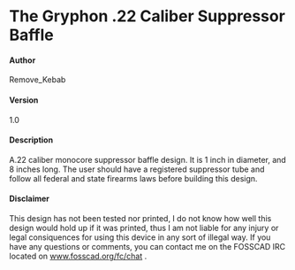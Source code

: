 # The Gryphon .22 Caliber Suppressor Baffle 

#### Author
Remove_Kebab

#### Version
1.0

#### Description
A.22 caliber monocore suppressor baffle design. It is 1 inch in diameter, and 8 inches long. The user should have a registered suppressor tube and follow all federal and state firearms laws before building this design.

#### Disclaimer
This design has not been tested nor printed, I do not know how well this design would hold up if it was printed, thus I am not liable for any injury or legal consiquences for using this device in any sort of illegal way.
If you have any questions or comments, you can contact me on the FOSSCAD IRC located on www.fosscad.org/fc/chat .
